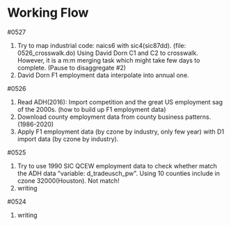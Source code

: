 # Working Flow

#0527
1. Try to map industrial code: naics6 with sic4(sic87dd). (file: 0526_crosswalk.do)
Using David Dorn C1 and C2 to crosswalk. 
However, it is a m:m merging task which might take few days to complete. (Pause to disaggregate #2) 
2. David Dorn F1 employment data interpolate into annual one. 

#0526 
1. Read ADH(2016): Import competition and the great US employment sag of the 2000s. (how to build up F1 employment data)
2. Download county employment data from county business patterns. (1986-2020)
3. Apply F1 employment data (by czone by industry, only few year) with D1 import data (by czone by industry). 

#0525
1. Try to use 1990 SIC QCEW employment data to check whether match the ADH data "variable: d_tradeusch_pw". 
Using 10 counties include in czone 32000(Houston). Not match!
2. writing

#0524
1. writing



